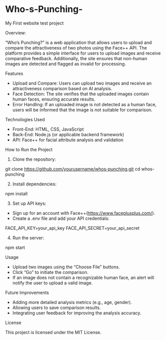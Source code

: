 # Who-s-Punching-
My First website test project 

Overview:

“Who’s Punching?” is a web application that allows users to upload and compare the attractiveness of two photos using the Face++ API. The platform provides a simple interface for users to upload images and receive comparative feedback. Additionally, the site ensures that non-human images are detected and flagged as invalid for processing.

Features

- Upload and Compare: Users can upload two images and receive an attractiveness comparison based on AI analysis.
- Face Detection: The site verifies that the uploaded images contain human faces, ensuring accurate results.
- Error Handling: If an uploaded image is not detected as a human face, users will be informed that the image is not suitable for comparison.

Technologies Used

- Front-End: HTML, CSS, JavaScript
- Back-End: Node.js (or applicable backend framework)
- API: Face++ for facial attribute analysis and validation

How to Run the Project

1. Clone the repository:

git clone https://github.com/yourusername/whos-punching.git
cd whos-punching

2. Install dependencies:

npm install

3. Set up API keys:
- Sign up for an account with Face++(https://www.faceplusplus.com/).
- Create a .env file and add your API credentials:

FACE_API_KEY=your_api_key
FACE_API_SECRET=your_api_secret

4. Run the server:

npm start

Usage

- Upload two images using the “Choose File” buttons.
- Click “Go” to initiate the comparison.
- If an image does not contain a recognizable human face, an alert will notify the user to upload a valid image.

Future Improvements

- Adding more detailed analysis metrics (e.g., age, gender).
- Allowing users to save comparison results.
- Integrating user feedback for improving the analysis accuracy.

License

This project is licensed under the MIT License.
